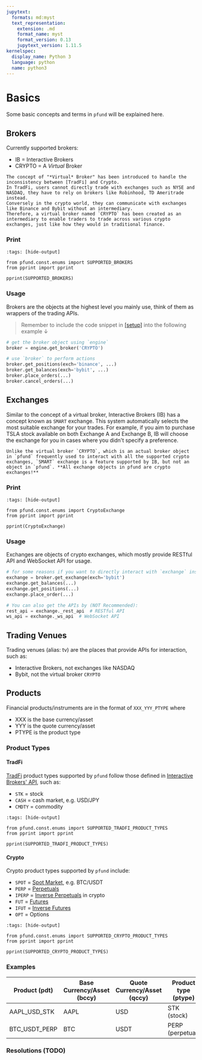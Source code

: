 ```yaml
---
jupytext:
  formats: md:myst
  text_representation:
    extension: .md
    format_name: myst
    format_version: 0.13
    jupytext_version: 1.11.5
kernelspec:
  display_name: Python 3
  language: python
  name: python3
---
```


[TradFi]: https://www.techopedia.com/definition/traditional-finance-tradfi
[Spot Market]: https://www.binance.com/en/feed/post/708139
[Perpetuals]: https://www.bybit.com/ar-SA/help-center/article/Introduction-to-USDT-Perpetual-ContractUSDT_Perpetual_Contract
[Inverse Perpetuals]: https://www.bybit.com/en/help-center/article/Introduction-to-Inverse-Contract
[Futures]: https://www.binance.com/en/feed/post/452197
[Inverse Futures]: https://www.bybit.com/en/help-center/article/What-are-Bybit-Futures-Contracts
[IB API]: https://interactivebrokers.github.io/tws-api/introduction.html

# Basics
Some basic concepts and terms in `pfund` will be explained here.

## Brokers
Currently supported brokers:
- IB = Interactive Brokers
- CRYPTO = A *Virtual* Broker
```{note}
The concept of "*Virtual* Broker" has been introduced to handle the inconsistency between [TradFi] and Crypto.
In TradFi, users cannot directly trade with exchanges such as NYSE and NASDAQ, they have to rely on brokers like Robinhood, TD Ameritrade instead.
Conversely in the crypto world, they can communicate with exchanges like Binance and Bybit without an intermediary.
Therefore, a virtual broker named `CRYPTO` has been created as an intermediary to enable traders to trade across various crypto exchanges, just like how they would in traditional finance.
```

### Print
```{code-cell}
:tags: [hide-output]

from pfund.const.enums import SUPPORTED_BROKERS
from pprint import pprint

pprint(SUPPORTED_BROKERS)
```


### Usage
Brokers are the objects at the highest level you mainly use, think of them as wrappers of the trading APIs.
> Remember to include the code snippet in [[setup]](./setup.md) into the following example ↓
```python
# get the broker object using `engine`
broker = engine.get_broker('CRYPTO')

# use `broker` to perform actions
broker.get_positions(exch='binance', ...)
broker.get_balances(exch='bybit', ...)
broker.place_orders(...)
broker.cancel_orders(...)
```

## Exchanges
Similar to the concept of a virtual broker, Interactive Brokers (IB) has a concept known as `SMART` exchange. This system automatically selects the most suitable exchange for your trades. For example, if you aim to purchase TSLA stock available on both Exchange A and Exchange B, IB will choose the exchange for you in cases where you didn't specify a preference.

```{note}
Unlike the virtual broker `CRYPTO`, which is an actual broker object in `pfund` frequently used to interact with all the supported crypto exchanges, `SMART` exchange is a feature supported by IB, but not an object in `pfund`. **All exchange objects in pfund are crypto exchanges!**
```

### Print
```{code-cell}
:tags: [hide-output]

from pfund.const.enums import CryptoExchange
from pprint import pprint

pprint(CryptoExchange)
```

### Usage
Exchanges are objects of crypto exchanges, which mostly provide RESTful API and WebSocket API for usage.
```python
# for some reasons if you want to directly interact with `exchange` instead of using the `broker` object above, you can:
exchange = broker.get_exchange(exch='bybit')
exchange.get_balances(...)
exchange.get_positions(...)
exchange.place_order(...)

# You can also get the APIs by (NOT Recommended):
rest_api = exchange._rest_api  # RESTful API
ws_api = exchange._ws_api  # WebSocket API 
```


## Trading Venues
Trading venues (alias: tv) are the places that provide APIs for interaction, such as:
- Interactive Brokers, not exchanges like NASDAQ
- Bybit, not the virtual broker `CRYPTO`


## Products
Financial products/instruments are in the format of `XXX_YYY_PTYPE` where 
- XXX is the base currency/asset
- YYY is the quote currency/asset
- PTYPE is the product type

### Product Types

#### TradFi
[TradFi] product types supported by `pfund` follow those defined in [Interactive Brokers' API][IB API], such as:
- `STK` = stock
- `CASH` = cash market, e.g. USD/JPY
- `CMDTY` = commodity

```{code-cell}
:tags: [hide-output]

from pfund.const.enums import SUPPORTED_TRADFI_PRODUCT_TYPES
from pprint import pprint

pprint(SUPPORTED_TRADFI_PRODUCT_TYPES)
```

#### Crypto
Crypto product types supported by `pfund` include:
- `SPOT` = [Spot Market], e.g. BTC/USDT
- `PERP` = [Perpetuals]
- `IPERP` = [Inverse Perpetuals] in crypto
- `FUT` = [Futures]
- `IFUT` = [Inverse Futures]
- `OPT` = Options

```{code-cell}
:tags: [hide-output]

from pfund.const.enums import SUPPORTED_CRYPTO_PRODUCT_TYPES
from pprint import pprint

pprint(SUPPORTED_CRYPTO_PRODUCT_TYPES)
```

### Examples
| Product (pdt) | Base Currency/Asset (bccy) | Quote Currency/Asset (qccy) | Product type (ptype) |
| ------------- | -------------------------- | --------------------------- | -------------------- |
| AAPL_USD_STK  | AAPL                       | USD                         | STK (stock)          |
| BTC_USDT_PERP | BTC                        | USDT                        | PERP (perpetual)     |

### Resolutions (TODO)
